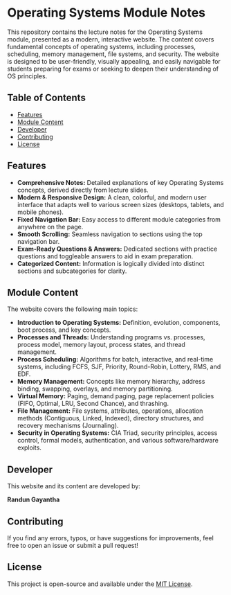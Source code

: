 # Operating Systems Module Notes



This repository contains the lecture notes for the Operating Systems module, presented as a modern, interactive website. The content covers fundamental concepts of operating systems, including processes, scheduling, memory management, file systems, and security. The website is designed to be user-friendly, visually appealing, and easily navigable for students preparing for exams or seeking to deepen their understanding of OS principles.

## Table of Contents

* [Features](#features)
* [Module Content](#module-content)
* [Developer](#developer)
* [Contributing](#contributing)
* [License](#license)

## Features

* **Comprehensive Notes:** Detailed explanations of key Operating Systems concepts, derived directly from lecture slides.
* **Modern & Responsive Design:** A clean, colorful, and modern user interface that adapts well to various screen sizes (desktops, tablets, and mobile phones).
* **Fixed Navigation Bar:** Easy access to different module categories from anywhere on the page.
* **Smooth Scrolling:** Seamless navigation to sections using the top navigation bar.
* **Exam-Ready Questions & Answers:** Dedicated sections with practice questions and toggleable answers to aid in exam preparation.
* **Categorized Content:** Information is logically divided into distinct sections and subcategories for clarity.

## Module Content

The website covers the following main topics:

* **Introduction to Operating Systems:** Definition, evolution, components, boot process, and key concepts.
* **Processes and Threads:** Understanding programs vs. processes, process model, memory layout, process states, and thread management.
* **Process Scheduling:** Algorithms for batch, interactive, and real-time systems, including FCFS, SJF, Priority, Round-Robin, Lottery, RMS, and EDF.
* **Memory Management:** Concepts like memory hierarchy, address binding, swapping, overlays, and memory partitioning.
* **Virtual Memory:** Paging, demand paging, page replacement policies (FIFO, Optimal, LRU, Second Chance), and thrashing.
* **File Management:** File systems, attributes, operations, allocation methods (Contiguous, Linked, Indexed), directory structures, and recovery mechanisms (Journaling).
* **Security in Operating Systems:** CIA Triad, security principles, access control, formal models, authentication, and various software/hardware exploits.

## Developer

This website and its content are developed by:

**Randun Gayantha**


## Contributing

If you find any errors, typos, or have suggestions for improvements, feel free to open an issue or submit a pull request!

## License

This project is open-source and available under the [MIT License](LICENSE).
